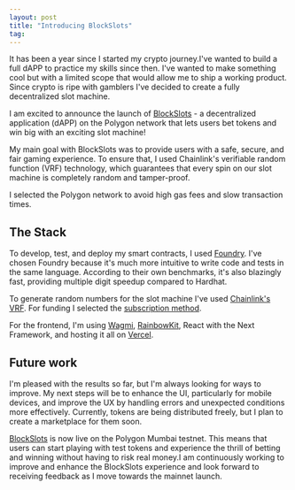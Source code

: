 ```yaml
---
layout: post
title: "Introducing BlockSlots"
tag:
---
```


It has been a year since I started my crypto journey.I've wanted to build a full dAPP to practice my skills since then. I've wanted to make something cool but with a limited scope that would allow me to ship a working product. Since crypto is ripe with gamblers I've decided to create a fully decentralized slot machine.

I am excited to announce the launch of [BlockSlots](https://blockslots.xyz/) - a decentralized application (dAPP) on the Polygon network that lets users bet tokens and win big with an exciting slot machine!

My main goal with BlockSlots was to provide users with a safe, secure, and fair gaming experience. To ensure that, I used Chainlink's verifiable random function (VRF) technology, which guarantees that every spin on our slot machine is completely random and tamper-proof.

I selected the Polygon network to avoid high gas fees and slow transaction times.

## The Stack

To develop, test, and deploy my smart contracts, I used [Foundry](https://book.getfoundry.sh/). I've chosen Foundry because it's much more intuitive to write code and tests in the same language. According to their own benchmarks, it's also blazingly fast, providing multiple digit speedup compared to Hardhat.

To generate random numbers for the slot machine I've used [Chainlink's VRF](https://chain.link/vrf). For funding I selected the [subscription method](https://docs.chain.link/vrf/v2/subscription).

For the frontend, I'm using [Wagmi](https://wagmi.sh/), [RainbowKit](https://www.rainbowkit.com/), React with the Next Framework, and hosting it all on [Vercel](https://vercel.com/).

## Future work

I'm pleased with the results so far, but I'm always looking for ways to improve. My next steps will be to enhance the UI, particularly for mobile devices, and improve the UX by handling errors and unexpected conditions more effectively. Currently, tokens are being distributed freely, but I plan to create a marketplace for them soon.

[BlockSlots](https://blockslots.xyz/) is now live on the Polygon Mumbai testnet. This means that users can start playing with test tokens and experience the thrill of betting and winning without having to risk real money.I am continuously working to improve and enhance the BlockSlots experience and look forward to receiving feedback as I move towards the mainnet launch.
